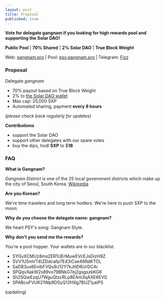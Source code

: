 ```yaml
---
layout: post
title: Proposal
published: true
---
```

**Vote for delegate gangnam if you looking for high rewards pool and supporting the Solar DAO!**

**Public Pool** | **70% Shared** | **2% Solar DAO** | **True Block Weight**

Web: [gangnam.pro](https://gangnam.pro) | Pool: [psy.gangnam.pro](https://psy.gangnam.pro) | Telegram: [Fizz](https://t.me/gangnamdele)

### Proposal

Delegate   _gangnam_

-   70% payout based on True Block Weight
-   2% to [the Solar DAO wallet](https://explorer.solar.org/wallets/Sdao2USyAz9B6RBgZeFyNDePuQAxfzZZHE)
-   Max cap: 25,000 SXP
-   Automated sharing, payment **every 8 hours**

_(please check back regularly for updates)_

**Contributions**
- support the Solar DAO
- support other delegates with our spare votes
- buy the dips, hodl **SXP** to $**18**

### FAQ

**What is Gangnam?**

*Gangnam District* is one of the 25 local government districts which make up the city of Seoul, South Korea. [Wikipedia](https://en.wikipedia.org/wiki/Gangnam_District)

**Are you Korean?**

We're time travelers and long term hodlers. We're here to push SXP to the moon.

**Why do you choose the delegate name: gangnam?**

We heart PSY's song: Gangnam Style.

**Why don't you send me the rewards?**

You're a pool hopper. Your wallets are in our blacklist.


- SYGvXCMUz8ms2ER1UErMuwEVcEJsDizH9Z
- SVV1U5mVT4tZDdcafp7E43iCxe46RdKTCL
- SaDR3ux6EnibFVQu9J12Y7kJttD6UrDCAi
- SPQqvXakW2s89vx79BNkG7ej2gsgszkKG6
- Sh2SQwEzqU7WguQtzcRLp8EAm3qAXE6EVG
- SPABcuFVUK21Wp9DSyQ12HXg7BUZ1yaiPS

(updating)

<!-- more -->

